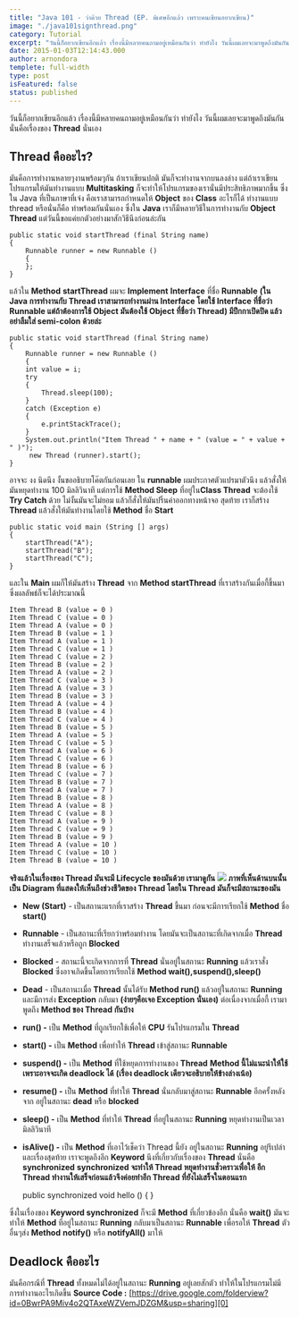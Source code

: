 ```yaml
---
title: "Java 101 - ว่าด้วย Thread (EP. พิเศษอีกแล้ว เพราะคนเขียนอยากเขียน)"
image: "./java101signthread.png"
category: Tutorial
excerpt: "วันนี้ก็อยากเขียนอีกแล้ว เรื่องนี้มีหลายคนถามอยู่เหมือนกันว่า ทำยังไง วันนี้ผมเลยจะมาพูดถึงมันกัน นั่นคือเรื่องของ Thread นั่นเอง"
date: 2015-01-03T12:14:43.000
author: arnondora
templete: full-width
type: post
isFeatured: false
status: published
---
```


วันนี้ก็อยากเขียนอีกแล้ว เรื่องนี้มีหลายคนถามอยู่เหมือนกันว่า ทำยังไง วันนี้ผมเลยจะมาพูดถึงมันกัน นั่นคือเรื่องของ **Thread** นั่นเอง

## Thread คืออะไร?
มันคือการทำงานหลายๆงานพร้อมๆกัน ถ้าเราเขียนปกติ มันก็จะทำงานจากบนลงล่าง แต่ถ้าเราเขียนโปรแกรมให้มันทำงานแบบ **Multitasking** ก็จะทำให้โปรแกรมของเรานั่นมีประสิทธิภาพมากขึ้น ซึ่งใน Java ที่เป็นภาษาที่เจ๋ง คือเราสามารถกำหนดให้ **Object** ของ **Class** อะไรก็ได้ ทำงานแบบ thread หรือนั่นก็คือ ทำพร้อมกันนั่นเอง
ซึ่งใน **Java** เราก็มีหลายวิธีในการทำงานกับ **Object** **Thread** แต่วันนี้ขอแค่ยกตัวอย่างมาสักวิธีนึงก่อนล่ะกัน

    public static void startThread (final String name)
    {
        Runnable runner = new Runnable ()
        {
        };
    }

แล้วใน **Method** **startThread** ผมจะ **Implement** **Interface** ที่ชื่อ **Runnable** **(ใน Java การทำงานกับ Thread เราสามารถทำงานผ่าน Interface โดยใช้ Interface ที่ชื่อว่า Runnable แต่ถ้าต้องการใช้ Object มันต้องใช้ Object ที่ชื่อว่า Thread) มีปีกกาเปิดปิด แล้วอย่าลืมใส่ semi-colon ด้วยล่ะ**

    public static void startThread (final String name)
    {
        Runnable runner = new Runnable ()
        {
        int value = i;
        try
        {
            Thread.sleep(100);
        }
        catch (Exception e)
        {
            e.printStackTrace();
        }
        System.out.println("Item Thread " + name + " (value = " + value + " )");
         new Thread (runner).start();
    }


อาจจะ งง นิดนึง งั้นขออธิบายโค๊ตกันก่อนเลย ใน **runnable** ผมประกาศตัวแปรมาตัวนึง แล้วสั่งให้มันหยุดทำงาน 100 มิลลิวินาที แต่การใช้ **Method Sleep** ที่อยู่ใน**Class Thread** จะต้องใช้ **Try Catch** ด้วย ไม่งั้นมันจะไม่ยอม แล้วก็สั่งให้มันปริ้นค่าออกทางหน้าจอ สุดท้าย เราก็สร้าง **Thread** แล้วสั่งให้มันทำงานโดยใช้ **Method** ชื่อ **Start**

    public static void main (String [] args)
    {
        startThread("A");
        startThread("B");
        startThread("C");
    }

และใน **Main** ผมก็ให้มันสร้าง **Thread** จาก **Method startThread** ที่เราสร้างกันเมื่อกี้ขึ้นมา ซึ่งผลลัพธ์ก็จะได้ประมาณนี้

    Item Thread B (value = 0 )
    Item Thread C (value = 0 )
    Item Thread A (value = 0 )
    Item Thread B (value = 1 )
    Item Thread A (value = 1 )
    Item Thread C (value = 1 )
    Item Thread C (value = 2 )
    Item Thread B (value = 2 )
    Item Thread A (value = 2 )
    Item Thread C (value = 3 )
    Item Thread A (value = 3 )
    Item Thread B (value = 3 )
    Item Thread A (value = 4 )
    Item Thread B (value = 4 )
    Item Thread C (value = 4 )
    Item Thread B (value = 5 )
    Item Thread A (value = 5 )
    Item Thread C (value = 5 )
    Item Thread A (value = 6 )
    Item Thread C (value = 6 )
    Item Thread B (value = 6 )
    Item Thread C (value = 7 )
    Item Thread B (value = 7 )
    Item Thread A (value = 7 )
    Item Thread B (value = 8 )
    Item Thread A (value = 8 )
    Item Thread C (value = 8 )
    Item Thread A (value = 9 )
    Item Thread C (value = 9 )
    Item Thread B (value = 9 )
    Item Thread A (value = 10 )
    Item Thread C (value = 10 )
    Item Thread B (value = 10 )

**จริงแล้วในเรื่องของ Thread มันจะมี Lifecycle ของมันด้วย เรามาดูกัน**
![](http://www.somanyword.com/wp-content/uploads/2014/03/java-concurrency.gif)
**ภาพที่เห็นด้านบนนั้นเป็น Diagram ที่แสดงให้เห็นถึงช่วงชีวิตของ Thread โดยใน Thread มันก็จะมีสถานะของมัน**

* **New (Start)** - เป็นสถานะแรกที่เราสร้าง **Thread** ขึ้นมา ก่อนจะมีการเรียกใช้ **Method** ชื่อ **start()**
* **Runnable** - เป็นสถานะที่เรียกว่าพร้อมทำงาน โดยมันจะเป็นสถานะที่เกิดจากเมื่อ **Thread** ทำงานเสร็จแล้วหรือถูก **Blocked**
* **Blocked** - สถานะนี้จะเกิดจากการที่ **Thread** นั่นอยู่ในสถานะ **Running** แล้วเราสั่ง **Blocked** ซึ่งอาจเกิดขึ้นโดยการเรียกใช้ **Method wait(),suspend(),sleep()**
* **Dead** - เป็นสถานะเมื่อ **Thread** นั้นได้รับ **Method run()** แล้วอยู่ในสถานะ **Running** และมีการส่ง **Exception** กลับมา **(ง่ายๆคือเจอ Exception นั่นเอง)**
ต่อเนื่องจากเมื่อกี้ เรามาพูดถึง **Method ของ Thread กันบ้าง**

* **run() -** เป็น **Method** ที่ถูกเรียกใช้เพื่อให้ **CPU** รันโปรแกรมใน **Thread**
* **start() -** เป็น **Method** เพื่อทำให้ **Thread** เข้าสู่สถานะ **Runnable**
* **suspend() -** เป็น **Method** ที่ใช้หยุดการทำงานของ **Thread** **Method นี้ไม่แนะนำให้ใช้เพราะอาจจะเกิด deadlock ได้** **(เรื่อง deadlock เดียวจะอธิบายให้ข้างล่างเน้อ)**
* **resume() -** เป็น **Method** ที่ทำให้ **Thread** นั่นกลับมาสู่สถานะ **Runnable** อีกครั้งหลังจาก อยู่ในสถานะ **dead** หรือ **blocked**
* **sleep() -** เป็น **Method** ที่ทำให้ **Thread** ที่อยู่ในสถานะ **Running** หยุดทำงานเป็นเวลามิลลิวินาที
* **isAlive() -** เป็น **Method** ที่เอาไว้เช็คว่า Thread นี้ยัง อยู่ในสถานะ **Running** อยู่รึเปล่า
และเรื่องสุดท้าย เราจะพูดถึงอีก **Keyword** นึงที่เกี่ยวกับเรื่องของ **Thread** นั่นคือ **synchronized**
**synchronized จะทำให้ Thread หยุดทำงานชั่วคราวเพื่อให้ อีก Thread ทำงานให้เสร็จก่อนแล้วจึงค่อยทำอีก Thread ที่ยังไม่เสร็จในตอนแรก**

    public synchronized void hello ()
    {
    }

ซึ่งในเรื่องของ **Keyword synchronized** ก็จะมี **Method** ที่เกี่ยวข้องอีก นั่นคือ **wait()** มันจะทำให้ **Method** ที่อยู่ในสถานะ **Running** กลับมาเป็นสถานะ **Runnable** เพื่อรอให้ **Thread** ตัวอื่นๆส่ง **Method** **notify()** หรือ **notifyAll()** มาให้

## Deadlock คืออะไร
มันคือกรณีที่ **Thread** ทั้งหมดไม่ได้อยู่ในสถานะ **Running** อยู่เลยสักตัว ทำให้ในโปรแกรมไม่มีการทำงานอะไรเกิดขึ้น
**Source Code :** [https://drive.google.com/folderview?id=0BwrPA9Miv4o2QTAxeWZVemJDZGM&usp=sharing][0]


[0]: https://drive.google.com/folderview?id=0BwrPA9Miv4o2QTAxeWZVemJDZGM&usp=sharing
